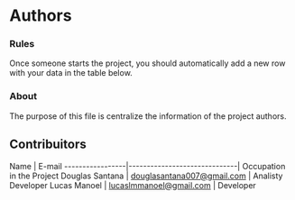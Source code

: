 Authors
=======

### Rules

Once someone starts the project, you should automatically add a new row with your data in the table below.

### About

The purpose of this file is centralize the information of the project authors.

## Contribuitors

Name             | E-mail
-----------------|------------------------------| Occupation in the Project 
Douglas Santana  | douglasantana007@gmail.com   | Analisty Developer
Lucas Manoel     | lucaslmmanoel@gmail.com      | Developer

